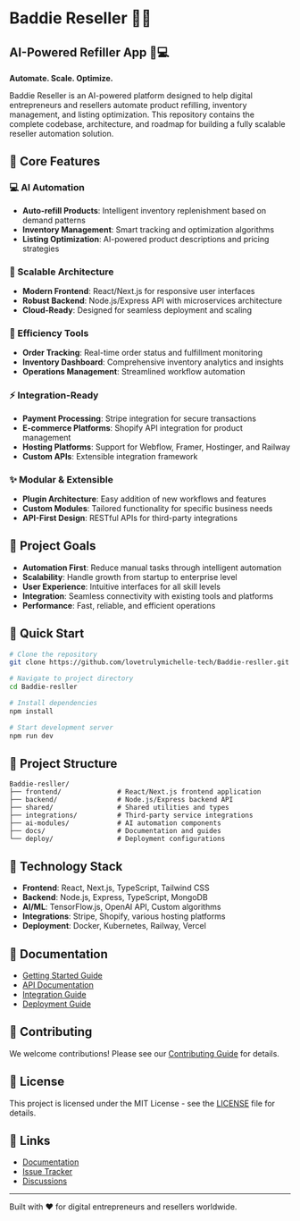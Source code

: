 # Baddie Reseller 💎✨

## AI-Powered Refiller App 🚀💻

**Automate. Scale. Optimize.**

Baddie Reseller is an AI-powered platform designed to help digital entrepreneurs and resellers automate product refilling, inventory management, and listing optimization. This repository contains the complete codebase, architecture, and roadmap for building a fully scalable reseller automation solution.

## 🌟 Core Features

### 💻 AI Automation
- **Auto-refill Products**: Intelligent inventory replenishment based on demand patterns
- **Inventory Management**: Smart tracking and optimization algorithms
- **Listing Optimization**: AI-powered product descriptions and pricing strategies

### 🚀 Scalable Architecture
- **Modern Frontend**: React/Next.js for responsive user interfaces
- **Robust Backend**: Node.js/Express API with microservices architecture
- **Cloud-Ready**: Designed for seamless deployment and scaling

### 💎 Efficiency Tools
- **Order Tracking**: Real-time order status and fulfillment monitoring
- **Inventory Dashboard**: Comprehensive inventory analytics and insights
- **Operations Management**: Streamlined workflow automation

### ⚡ Integration-Ready
- **Payment Processing**: Stripe integration for secure transactions
- **E-commerce Platforms**: Shopify API integration for product management
- **Hosting Platforms**: Support for Webflow, Framer, Hostinger, and Railway
- **Custom APIs**: Extensible integration framework

### ✨ Modular & Extensible
- **Plugin Architecture**: Easy addition of new workflows and features
- **Custom Modules**: Tailored functionality for specific business needs
- **API-First Design**: RESTful APIs for third-party integrations

## 🎯 Project Goals

- **Automation First**: Reduce manual tasks through intelligent automation
- **Scalability**: Handle growth from startup to enterprise level
- **User Experience**: Intuitive interfaces for all skill levels
- **Integration**: Seamless connectivity with existing tools and platforms
- **Performance**: Fast, reliable, and efficient operations

## 🚀 Quick Start

```bash
# Clone the repository
git clone https://github.com/lovetrulymichelle-tech/Baddie-resller.git

# Navigate to project directory
cd Baddie-resller

# Install dependencies
npm install

# Start development server
npm run dev
```

## 📁 Project Structure

```
Baddie-resller/
├── frontend/              # React/Next.js frontend application
├── backend/               # Node.js/Express backend API
├── shared/                # Shared utilities and types
├── integrations/          # Third-party service integrations
├── ai-modules/            # AI automation components
├── docs/                  # Documentation and guides
└── deploy/                # Deployment configurations
```

## 🔧 Technology Stack

- **Frontend**: React, Next.js, TypeScript, Tailwind CSS
- **Backend**: Node.js, Express, TypeScript, MongoDB
- **AI/ML**: TensorFlow.js, OpenAI API, Custom algorithms
- **Integrations**: Stripe, Shopify, various hosting platforms
- **Deployment**: Docker, Kubernetes, Railway, Vercel

## 📖 Documentation

- [Getting Started Guide](./docs/getting-started.md)
- [API Documentation](./docs/api.md)
- [Integration Guide](./docs/integrations.md)
- [Deployment Guide](./docs/deployment.md)

## 🤝 Contributing

We welcome contributions! Please see our [Contributing Guide](./docs/contributing.md) for details.

## 📄 License

This project is licensed under the MIT License - see the [LICENSE](./LICENSE) file for details.

## 🔗 Links

- [Documentation](./docs/)
- [Issue Tracker](https://github.com/lovetrulymichelle-tech/Baddie-resller/issues)
- [Discussions](https://github.com/lovetrulymichelle-tech/Baddie-resller/discussions)

---

Built with ❤️ for digital entrepreneurs and resellers worldwide.
